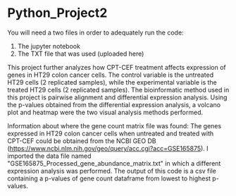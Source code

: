 # Python_Project2

You will need a two files in order to adequately run the code:

  1. The jupyter notebook
  2. The TXT file that was used (uploaded here)

This project further analyzes how CPT-CEF treatment affects expression of genes in HT29 colon cancer cells. The control variable is the untreated HT29 cells (2 replicated samples), while the experimental variable is the treated HT29 cells (2 replicated samples). The bioinformatic method used in this project is pairwise alignment and differential expression analysis. Using the p-values obtained from the differential expression analysis, a volcano plot and heatmap were the two visual analysis methods performed. 

Information about where the gene count matrix file was found: The genes expressed in HT29 colon cancer cells when untreated and treated with CPT-CEF could be obtained from the NCBI GEO DB (https://www.ncbi.nlm.nih.gov/geo/query/acc.cgi?acc=GSE165875). I imported the data file named "GSE165875_Processed_gene_abundance_matrix.txt" in which a different expression analysis was performed. The output of this code is a csv file containing a p-values of gene count dataframe from lowest to highest p-values. 

